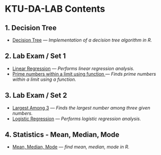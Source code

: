 # KTU-DA-LAB Contents

## 1. **Decision Tree**
- [Decision Tree](./Decision%20Tree/) — *Implementation of a decision tree algorithm in R.*

## 2. **Lab Exam / Set 1**
- [Linear Regression](./Lab%20Exam/Set%201#outputs) — *Performs linear regression analysis.*
- [Prime numbers within a limit using function ](./Lab%20Exam/Set%201/prime_number.r) — *Finds prime numbers within a limit using a function.*

## 3. **Lab Exam / Set 2**
- [Largest Among 3](./Lab%20Exam/Set%202/largest_among_3.r) — *Finds the largest number among three given numbers.*
- [Logistic Regression](./Lab%20Exam/Set%202/) — *Performs logistic regression analysis.*

## 4. **Statistics - Mean, Median, Mode**
- [Mean, Median, Mode](./Statistics%20-%20Mean%2C%20Median%2C%20Mode#working-of-trimmed-mean) — *find mean, median, mode in R.*
